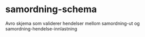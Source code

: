 # samordning-schema
Avro skjema som validerer hendelser mellom samordning-ut og samordning-hendelse-innlastning